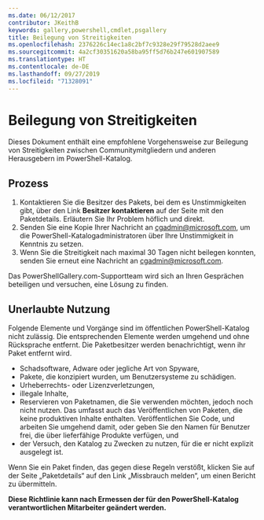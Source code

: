 ```yaml
---
ms.date: 06/12/2017
contributor: JKeithB
keywords: gallery,powershell,cmdlet,psgallery
title: Beilegung von Streitigkeiten
ms.openlocfilehash: 2376226c14ec1a8c2bf7c9328e29f79528d2aee9
ms.sourcegitcommit: 4a2cf30351620a58ba95ff5d76b247e601907589
ms.translationtype: HT
ms.contentlocale: de-DE
ms.lasthandoff: 09/27/2019
ms.locfileid: "71328091"
---
```

# <a name="dispute-resolution"></a>Beilegung von Streitigkeiten

Dieses Dokument enthält eine empfohlene Vorgehensweise zur Beilegung von Streitigkeiten zwischen Communitymitgliedern und anderen Herausgebern im PowerShell-Katalog.

## <a name="process"></a>Prozess

1. Kontaktieren Sie die Besitzer des Pakets, bei dem es Unstimmigkeiten gibt, über den Link **Besitzer kontaktieren** auf der Seite mit den Paketdetails.
   Erläutern Sie Ihr Problem höflich und direkt.
2. Senden Sie eine Kopie Ihrer Nachricht an [cgadmin@microsoft.com](mailto:cgadmin@microsoft.com), um die PowerShell-Katalogadministratoren über Ihre Unstimmigkeit in Kenntnis zu setzen.
3. Wenn Sie die Streitigkeit nach maximal 30 Tagen nicht beilegen konnten, senden Sie erneut eine Nachricht an [cgadmin@microsoft.com](mailto:cgadmin@microsoft.com).

Das PowerShellGallery.com-Supportteam wird sich an Ihren Gesprächen beteiligen und versuchen, eine Lösung zu finden.

## <a name="prohibited-use"></a>Unerlaubte Nutzung

Folgende Elemente und Vorgänge sind im öffentlichen PowerShell-Katalog nicht zulässig. Die entsprechenden Elemente werden umgehend und ohne Rücksprache entfernt.  Die Paketbesitzer werden benachrichtigt, wenn ihr Paket entfernt wird.

- Schadsoftware, Adware oder jegliche Art von Spyware,
- Pakete, die konzipiert wurden, um Benutzersysteme zu schädigen.
- Urheberrechts- oder Lizenzverletzungen,
- illegale Inhalte,
- Reservieren von Paketnamen, die Sie verwenden möchten, jedoch noch nicht nutzen. Das umfasst auch das Veröffentlichen von Paketen, die keine produktiven Inhalte enthalten.
  Veröffentlichen Sie Code, und arbeiten Sie umgehend damit, oder geben Sie den Namen für Benutzer frei, die über lieferfähige Produkte verfügen, und
- der Versuch, den Katalog zu Zwecken zu nutzen, für die er nicht explizit ausgelegt ist.

Wenn Sie ein Paket finden, das gegen diese Regeln verstößt, klicken Sie auf der Seite „Paketdetails“ auf den Link „Missbrauch melden“, um einen Bericht zu übermitteln.

**Diese Richtlinie kann nach Ermessen der für den PowerShell-Katalog verantwortlichen Mitarbeiter geändert werden.**
